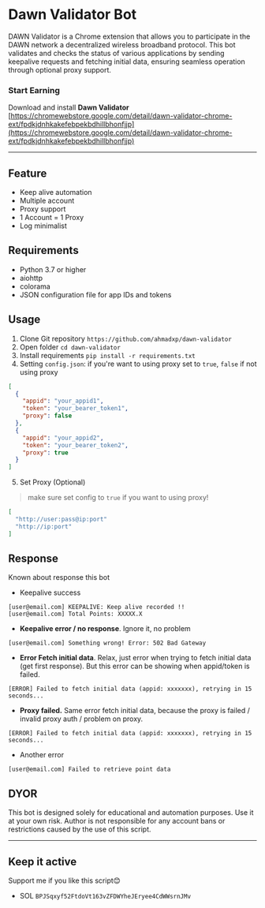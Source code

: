 # Dawn Validator Bot
DAWN Validator is a Chrome extension that allows you to participate in the DAWN network a decentralized wireless broadband protocol. This bot validates and checks the status of various applications by sending keepalive requests and fetching initial data, ensuring seamless operation through optional proxy support.

### Start Earning
Download and install **Dawn Validator**
[https://chromewebstore.google.com/detail/dawn-validator-chrome-ext/fpdkjdnhkakefebpekbdhillbhonfjjp](https://chromewebstore.google.com/detail/dawn-validator-chrome-ext/fpdkjdnhkakefebpekbdhillbhonfjjp)

---

## Feature
- Keep alive automation
- Multiple account
- Proxy support
- 1 Account = 1 Proxy
- Log minimalist

## Requirements
- Python 3.7 or higher
- aiohttp
- colorama
- JSON configuration file for app IDs and tokens

## Usage
1. Clone Git repository `https://github.com/ahmadxp/dawn-validator`
2. Open folder `cd dawn-validator`
3. Install requirements `pip install -r requirements.txt`
4. Setting `config.json`:
if you're want to using proxy set to `true`, `false` if not using proxy
```json
[
  {
    "appid": "your_appid1",
    "token": "your_bearer_token1",
    "proxy": false
  },
  {
    "appid": "your_appid2",
    "token": "your_bearer_token2",
    "proxy": true
  }
]
```
5. Set Proxy (Optional)
>make sure set config to `true` if you want to using proxy!
```json
[
  "http://user:pass@ip:port"
  "http://ip:port"
]
```

## Response
Known about response this bot
- Keepalive success
```
[user@email.com] KEEPALIVE: Keep alive recorded !!
[user@email.com] Total Points: XXXXX.X
```
- **Keepalive error / no response**. Ignore it, no problem
```
[user@email.com] Something wrong! Error: 502 Bad Gateway
```
- **Error Fetch initial data**. Relax, just error when trying to fetch initial data (get first response). But this error can be showing when appid/token is failed.
```
[ERROR] Failed to fetch initial data (appid: xxxxxxx), retrying in 15 seconds...
```
- **Proxy failed.** Same error fetch initial data, because the proxy is failed / invalid proxy auth / problem on proxy.
```
[ERROR] Failed to fetch initial data (appid: xxxxxxx), retrying in 15 seconds...
```
- Another error
```
[user@email.com] Failed to retrieve point data
```
## DYOR
This bot is designed solely for educational and automation purposes. Use it at your own risk. Author is not responsible for any account bans or restrictions caused by the use of this script.

---

## Keep it active
Support me if you like this script😊
- SOL `BPJSqxyf52FtdoVt163vZFDWYheJEryee4CdWWsrnJMv`
